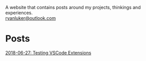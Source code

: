 A website that contains posts around my projects, thinkings and experiences.  
[ryanluker@outlook.com](mailto:ryanluker@outlook.com)

# Posts
[2018-06-27: Testing VSCode Extensions](https://luker.dev/typescript/extension/testing/2018/06/27/testing-vscode-extensions.html)